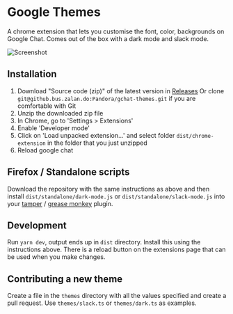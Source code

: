 # Google Themes
A chrome extension that lets you customise the font, color, backgrounds on Google Chat.
Comes out of the box with a dark mode and slack mode.

![Screenshot](https://media.giphy.com/media/QyztI0D81FHvcfTPuc/giphy.gif)

## Installation
1. Download "Source code (zip)" of the latest version in [Releases](https://github.bus.zalan.do/Pandora/gchat-themes/releases)
Or clone `git@github.bus.zalan.do:Pandora/gchat-themes.git` if you are comfortable with Git
2. Unzip the downloaded zip file
3. In Chrome, go to 'Settings > Extensions'
4. Enable 'Developer mode'
5. Click on 'Load unpacked extension...' and select folder `dist/chrome-extension` in the folder that you just unzipped
6. Reload google chat

## Firefox / Standalone scripts
Download the repository with the same instructions as above and then install `dist/standalone/dark-mode.js` or `dist/standalone/slack-mode.js` into your [tamper](https://addons.mozilla.org/en-US/firefox/addon/tampermonkey/) / [grease monkey](https://addons.mozilla.org/en-US/firefox/addon/greasemonkey/) plugin.

## Development
Run `yarn dev`, output ends up in `dist` directory. Install this using the instructions above.
There is a reload button on the extensions page that can be used when you make changes.

## Contributing a new theme
Create a file in the `themes` directory with all the values specified and create a pull request.
Use `themes/slack.ts` or `themes/dark.ts` as examples.

